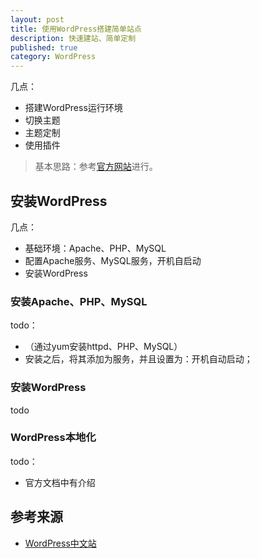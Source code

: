 ```yaml
---
layout: post
title: 使用WordPress搭建简单站点
description: 快速建站、简单定制
published: true
category: WordPress
---
```


几点：

* 搭建WordPress运行环境
* 切换主题
* 主题定制
* 使用插件

> 基本思路：参考[官方网站][WordPress中文站]进行。


## 安装WordPress

几点：

* 基础环境：Apache、PHP、MySQL
* 配置Apache服务、MySQL服务，开机自启动
* 安装WordPress

### 安装Apache、PHP、MySQL

todo：

* （通过yum安装httpd、PHP、MySQL）
* 安装之后，将其添加为服务，并且设置为：开机自动启动；


### 安装WordPress

todo













### WordPress本地化

todo：

* 官方文档中有介绍






















## 参考来源

* [WordPress中文站][WordPress中文站]








[NingG]:    http://ningg.github.com  "NingG"

[WordPress中文站]:			http://cn.wordpress.org/









